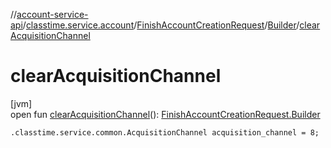 //[account-service-api](../../../../index.md)/[classtime.service.account](../../index.md)/[FinishAccountCreationRequest](../index.md)/[Builder](index.md)/[clearAcquisitionChannel](clear-acquisition-channel.md)

# clearAcquisitionChannel

[jvm]\
open fun [clearAcquisitionChannel](clear-acquisition-channel.md)(): [FinishAccountCreationRequest.Builder](index.md)

`.classtime.service.common.AcquisitionChannel acquisition_channel = 8;`
